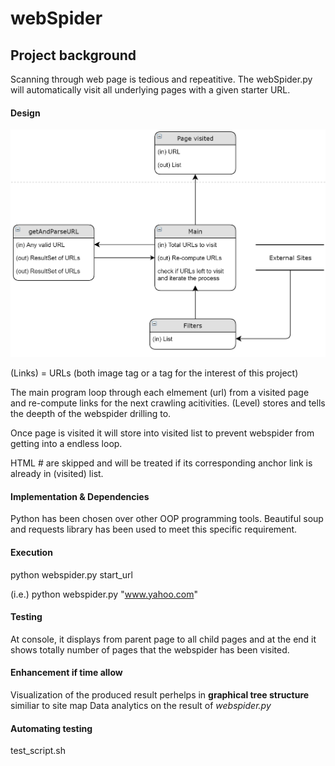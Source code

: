 # webSpider

## Project background
Scanning through web page is tedious and repeatitive. 
The webSpider.py will automatically visit all underlying pages with a given starter URL.

#### Design

![alt text](https://github.com/SWKCheung/webCrawler_builtIT/blob/master/webspiderFlow.PNG)

(Links) = URLs (both image tag or a tag for the interest of this project)

The main program loop through each elmement (url) from a visited page and re-compute links for the next crawling acitivities. 
(Level) stores and tells the deepth of the webspider drilling to.

Once page is visited it will store into visited list to prevent webspider from getting into a endless loop.

HTML # are skipped and will be treated if its corresponding anchor link is already in (visited) list.

#### Implementation & Dependencies
Python has been chosen over other OOP programming tools. 
Beautiful soup and requests library has been used to meet this specific requirement.



#### Execution
python webspider.py start_url

(i.e.) python webspider.py "www.yahoo.com"




#### Testing
At console, it displays from parent page to all child pages and at the end it shows totally number of pages that the webspider has been visited.



#### Enhancement if time allow
Visualization of the produced result perhelps in **graphical tree structure** similiar to site map
Data analytics on the result of *webspider.py*

#### Automating testing
test_script.sh





